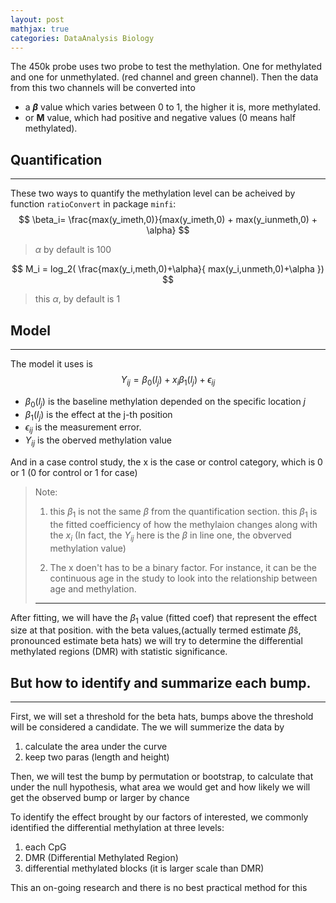 ```yaml
---
layout: post
mathjax: true
categories: DataAnalysis Biology
---
```

The 450k probe uses two probe to test the methylation. One for methylated and one for unmethylated. (red channel and green channel). Then the data from this two channels will be converted into 
+ a **$\beta$** value which varies between 0 to 1, the higher it is, more methylated.
+ or **M** value, which had positive and negative values (0 means half methylated).


## Quantification
---
These two ways to quantify the methylation level can be acheived by function `ratioConvert` in package `minfi`:
$$
\beta_i= \frac{max(y_imeth,0)}{max(y_imeth,0)  + max(y_iunmeth,0) + \alpha}
$$

> $\alpha$ by default is 100

$$
M_i = log_2( \frac{max(y_i,meth,0)+\alpha}{ max(y_i,unmeth,0)+\alpha })
$$
> this $\alpha$,  by default is 1


## Model
---
The model it uses is    
$$ 
Y_{ij} = \beta_0(l_j) + x_i \beta_1(l_j) + \epsilon_{ij}
$$

+ $\beta_0(l_j)$ is the baseline methylation depended on the specific location $j$
+ $\beta_1(l_j)$ is the effect at the j-th position
+ $\epsilon_{ij}$ is the measurement error.
+ $Y_{ij}$ is the oberved methylation value
  
And in a case control study, the x is the case or control category, which is 0 or 1 (0 for control or 1 for case)

> Note: 
> 1. this $\beta_1$ is not the same $\beta$ from the quantification section. this $\beta_1$ is the fitted coefficiency of how the methylaion changes along with the $x_i$ (In fact, the $Y_{ij}$ here is the $\beta$ in line one, the obverved methylation value) 
> 
> 2. The x doen't has to be a binary factor. For instance, it can be the continuous age in the study to look into the relationship between age and methylation.
> ---

After fitting,  we will have the $\beta_1$ value (fitted coef) that represent the effect size at that position. with the beta values,(actually termed estimate $\hat{\beta}$s, pronounced estimate beta hats) we will try to determine the differential methylated regions (DMR) with statistic significance.

## But how to identify and summarize each bump.

---
First, we will set a threshold for the beta hats, bumps above the threshold will be considered a candidate. The we will summerize the data by 
  1. calculate the area under the curve
  2. keep two paras (length and height)

Then, we will test the bump by permutation or bootstrap, to calculate that under the null hypothesis, what area we would get and how likely we will get the observed bump or larger by chance

To identify the effect brought by our factors of interested, we commonly identified the differential methylation at three levels:
1. each CpG
2. DMR (Differential Methylated Region)
3. differential methylated blocks (it is larger scale than DMR)

This an on-going research and there is no best practical method for this 

